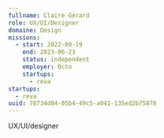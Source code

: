 ```yaml
---
fullname: Claire Gérard
role: UX/UI/Designer
domaine: Design
missions:
  - start: 2022-09-19
    end: 2023-06-23
    status: independent
    employer: Octo
    startups:
      - reva
startups:
  - reva
uuid: 78734d04-05b4-49c5-a041-135ed2b75878
---
```

UX/UI/designer